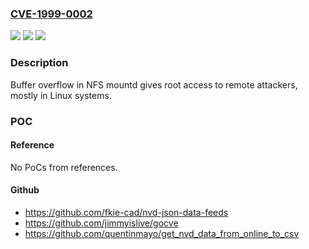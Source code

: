### [CVE-1999-0002](https://cve.mitre.org/cgi-bin/cvename.cgi?name=CVE-1999-0002)
![](https://img.shields.io/static/v1?label=Product&message=n%2Fa&color=blue)
![](https://img.shields.io/static/v1?label=Version&message=n%2Fa&color=blue)
![](https://img.shields.io/static/v1?label=Vulnerability&message=n%2Fa&color=brighgreen)

### Description

Buffer overflow in NFS mountd gives root access to remote attackers, mostly in Linux systems.

### POC

#### Reference
No PoCs from references.

#### Github
- https://github.com/fkie-cad/nvd-json-data-feeds
- https://github.com/jimmyislive/gocve
- https://github.com/quentinmayo/get_nvd_data_from_online_to_csv


